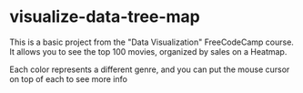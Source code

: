 # visualize-data-tree-map

This is a basic project from the "Data Visualization" FreeCodeCamp course. It allows you to see the top 100 movies, organized by sales on a Heatmap.

Each color represents a different genre, and you can put the mouse cursor on top of each to see more info
